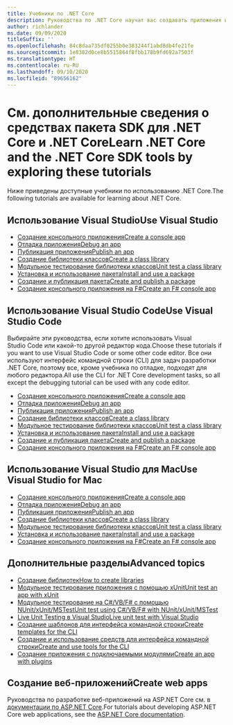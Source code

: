 ```yaml
---
title: Учебники по .NET Core
description: Руководства по .NET Core научат вас создавать приложения и библиотеки на Mac, Linux и в Windows.
author: richlander
ms.date: 09/09/2020
titleSuffix: ''
ms.openlocfilehash: 84c8daa735df0255b0e383244f1abd8db4fe21fe
ms.sourcegitcommit: 1e8382d0ce8b5515864f8fbb178b9fd692a7503f
ms.translationtype: HT
ms.contentlocale: ru-RU
ms.lasthandoff: 09/10/2020
ms.locfileid: "89656162"
---
```

# <a name="learn-net-core-and-the-net-core-sdk-tools-by-exploring-these-tutorials"></a><span data-ttu-id="27224-103">См. дополнительные сведения о средствах пакета SDK для .NET Core и .NET Core</span><span class="sxs-lookup"><span data-stu-id="27224-103">Learn .NET Core and the .NET Core SDK tools by exploring these tutorials</span></span>

<span data-ttu-id="27224-104">Ниже приведены доступные учебники по использованию .NET Core.</span><span class="sxs-lookup"><span data-stu-id="27224-104">The following tutorials are available for learning about .NET Core.</span></span>

## <a name="use-visual-studio"></a><span data-ttu-id="27224-105">Использование Visual Studio</span><span class="sxs-lookup"><span data-stu-id="27224-105">Use Visual Studio</span></span>

- [<span data-ttu-id="27224-106">Создание консольного приложения</span><span class="sxs-lookup"><span data-stu-id="27224-106">Create a console app</span></span>](with-visual-studio.md)
- [<span data-ttu-id="27224-107">Отладка приложения</span><span class="sxs-lookup"><span data-stu-id="27224-107">Debug an app</span></span>](debugging-with-visual-studio.md)
- [<span data-ttu-id="27224-108">Публикация приложения</span><span class="sxs-lookup"><span data-stu-id="27224-108">Publish an app</span></span>](publishing-with-visual-studio.md)
- [<span data-ttu-id="27224-109">Создание библиотеки классов</span><span class="sxs-lookup"><span data-stu-id="27224-109">Create a class library</span></span>](library-with-visual-studio.md)
- [<span data-ttu-id="27224-110">Модульное тестирование библиотеки классов</span><span class="sxs-lookup"><span data-stu-id="27224-110">Unit test a class library</span></span>](testing-library-with-visual-studio.md)
- [<span data-ttu-id="27224-111">Установка и использование пакета</span><span class="sxs-lookup"><span data-stu-id="27224-111">Install and use a package</span></span>](/nuget/quickstart/install-and-use-a-package-in-visual-studio)
- [<span data-ttu-id="27224-112">Создание и публикация пакета</span><span class="sxs-lookup"><span data-stu-id="27224-112">Create and publish a package</span></span>](/nuget/quickstart/create-and-publish-a-package-using-visual-studio)
- [<span data-ttu-id="27224-113">Создание консольного приложения на F#</span><span class="sxs-lookup"><span data-stu-id="27224-113">Create an F# console app</span></span>](../../fsharp/get-started/get-started-visual-studio.md)

## <a name="use-visual-studio-code"></a><span data-ttu-id="27224-114">Использование Visual Studio Code</span><span class="sxs-lookup"><span data-stu-id="27224-114">Use Visual Studio Code</span></span>

<span data-ttu-id="27224-115">Выбирайте эти руководства, если хотите использовать Visual Studio Code или какой-то другой редактор кода.</span><span class="sxs-lookup"><span data-stu-id="27224-115">Choose these tutorials if you want to use Visual Studio Code or some other code editor.</span></span> <span data-ttu-id="27224-116">Все они используют интерфейс командной строки (CLI) для задач разработки .NET Core, поэтому все, кроме учебника по отладке, подходят для любого редактора.</span><span class="sxs-lookup"><span data-stu-id="27224-116">All use the CLI for .NET Core development tasks, so all except the debugging tutorial can be used with any code editor.</span></span>

- [<span data-ttu-id="27224-117">Создание консольного приложения</span><span class="sxs-lookup"><span data-stu-id="27224-117">Create a console app</span></span>](with-visual-studio-code.md)
- [<span data-ttu-id="27224-118">Отладка приложения</span><span class="sxs-lookup"><span data-stu-id="27224-118">Debug an app</span></span>](debugging-with-visual-studio-code.md)
- [<span data-ttu-id="27224-119">Публикация приложения</span><span class="sxs-lookup"><span data-stu-id="27224-119">Publish an app</span></span>](publishing-with-visual-studio-code.md)
- [<span data-ttu-id="27224-120">Создание библиотеки классов</span><span class="sxs-lookup"><span data-stu-id="27224-120">Create a class library</span></span>](library-with-visual-studio-code.md)
- [<span data-ttu-id="27224-121">Модульное тестирование библиотеки классов</span><span class="sxs-lookup"><span data-stu-id="27224-121">Unit test a class library</span></span>](testing-library-with-visual-studio-code.md)
- [<span data-ttu-id="27224-122">Установка и использование пакета</span><span class="sxs-lookup"><span data-stu-id="27224-122">Install and use a package</span></span>](/nuget/quickstart/install-and-use-a-package-using-the-dotnet-cli)
- [<span data-ttu-id="27224-123">Создание и публикация пакета</span><span class="sxs-lookup"><span data-stu-id="27224-123">Create and publish a package</span></span>](/nuget/quickstart/create-and-publish-a-package-using-the-dotnet-cli)
- [<span data-ttu-id="27224-124">Создание консольного приложения на F#</span><span class="sxs-lookup"><span data-stu-id="27224-124">Create an F# console app</span></span>](../../fsharp/get-started/get-started-vscode.md)

## <a name="use-visual-studio-for-mac"></a><span data-ttu-id="27224-125">Использование Visual Studio для Mac</span><span class="sxs-lookup"><span data-stu-id="27224-125">Use Visual Studio for Mac</span></span>

- [<span data-ttu-id="27224-126">Создание консольного приложения</span><span class="sxs-lookup"><span data-stu-id="27224-126">Create a console app</span></span>](with-visual-studio-mac.md)
- [<span data-ttu-id="27224-127">Отладка приложения</span><span class="sxs-lookup"><span data-stu-id="27224-127">Debug an app</span></span>](debugging-with-visual-studio-mac.md)
- [<span data-ttu-id="27224-128">Публикация приложения</span><span class="sxs-lookup"><span data-stu-id="27224-128">Publish an app</span></span>](publishing-with-visual-studio-mac.md)
- [<span data-ttu-id="27224-129">Создание библиотеки классов</span><span class="sxs-lookup"><span data-stu-id="27224-129">Create a class library</span></span>](library-with-visual-studio-mac.md)
- [<span data-ttu-id="27224-130">Модульное тестирование библиотеки классов</span><span class="sxs-lookup"><span data-stu-id="27224-130">Unit test a class library</span></span>](testing-library-with-visual-studio-mac.md)
- [<span data-ttu-id="27224-131">Установка и использование пакета</span><span class="sxs-lookup"><span data-stu-id="27224-131">Install and use a package</span></span>](/nuget/quickstart/install-and-use-a-package-in-visual-studio-mac)
- [<span data-ttu-id="27224-132">Создание консольного приложения на F#</span><span class="sxs-lookup"><span data-stu-id="27224-132">Create an F# console app</span></span>](../../fsharp/get-started/get-started-with-visual-studio-for-mac.md)

## <a name="advanced-topics"></a><span data-ttu-id="27224-133">Дополнительные разделы</span><span class="sxs-lookup"><span data-stu-id="27224-133">Advanced topics</span></span>

- [<span data-ttu-id="27224-134">Создание библиотек</span><span class="sxs-lookup"><span data-stu-id="27224-134">How to create libraries</span></span>](libraries.md)
- [<span data-ttu-id="27224-135">Модульное тестирование приложения с помощью xUnit</span><span class="sxs-lookup"><span data-stu-id="27224-135">Unit test an app with xUnit</span></span>](testing-with-cli.md)
- [<span data-ttu-id="27224-136">Модульное тестирование на C#/VB/F# с помощью NUnit/xUnit/MSTest</span><span class="sxs-lookup"><span data-stu-id="27224-136">Unit test using C#/VB/F# with NUnit/xUnit/MSTest</span></span>](../testing/index.md)
- [<span data-ttu-id="27224-137">Live Unit Testing в Visual Studio</span><span class="sxs-lookup"><span data-stu-id="27224-137">Live unit test with Visual Studio</span></span>](/visualstudio/test/live-unit-testing-start)
- [<span data-ttu-id="27224-138">Создание шаблонов для интерфейса командной строки</span><span class="sxs-lookup"><span data-stu-id="27224-138">Create templates for the CLI</span></span>](cli-templates-create-item-template.md)
- [<span data-ttu-id="27224-139">Создание и использование средств для интерфейса командной строки</span><span class="sxs-lookup"><span data-stu-id="27224-139">Create and use tools for the CLI</span></span>](../tools/global-tools-how-to-create.md)
- [<span data-ttu-id="27224-140">Создание приложения с подключаемыми модулями</span><span class="sxs-lookup"><span data-stu-id="27224-140">Create an app with plugins</span></span>](creating-app-with-plugin-support.md)

## <a name="create-web-apps"></a><span data-ttu-id="27224-141">Создание веб-приложений</span><span class="sxs-lookup"><span data-stu-id="27224-141">Create web apps</span></span>

<span data-ttu-id="27224-142">Руководства по разработке веб-приложений на ASP.NET Core см. в [документации по ASP.NET Core](/aspnet/core/).</span><span class="sxs-lookup"><span data-stu-id="27224-142">For tutorials about developing ASP.NET Core web applications, see the [ASP.NET Core documentation](/aspnet/core/).</span></span>
